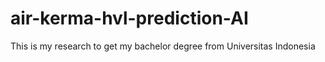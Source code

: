 # air-kerma-hvl-prediction-AI
This is my research to get my bachelor degree from Universitas Indonesia
